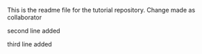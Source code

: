 This is the readme file for the tutorial repository.
Change made as collaborator


second line added

third line added
